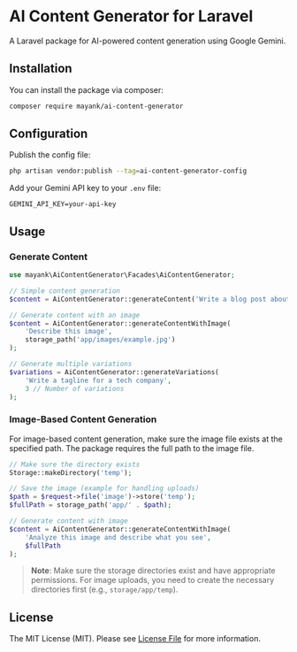 # AI Content Generator for Laravel

A Laravel package for AI-powered content generation using Google Gemini.

## Installation

You can install the package via composer:

```bash
composer require mayank/ai-content-generator
```

## Configuration

Publish the config file:

```bash
php artisan vendor:publish --tag=ai-content-generator-config
```

Add your Gemini API key to your `.env` file:

```
GEMINI_API_KEY=your-api-key
```

## Usage

### Generate Content

```php
use mayank\AiContentGenerator\Facades\AiContentGenerator;

// Simple content generation
$content = AiContentGenerator::generateContent('Write a blog post about Laravel and AI');

// Generate content with an image
$content = AiContentGenerator::generateContentWithImage(
    'Describe this image',
    storage_path('app/images/example.jpg')
);

// Generate multiple variations
$variations = AiContentGenerator::generateVariations(
    'Write a tagline for a tech company',
    3 // Number of variations
);
```

### Image-Based Content Generation

For image-based content generation, make sure the image file exists at the specified path. The package requires the full path to the image file.

```php
// Make sure the directory exists
Storage::makeDirectory('temp');

// Save the image (example for handling uploads)
$path = $request->file('image')->store('temp');
$fullPath = storage_path('app/' . $path);

// Generate content with image
$content = AiContentGenerator::generateContentWithImage(
    'Analyze this image and describe what you see',
    $fullPath
);
```

> **Note**: Make sure the storage directories exist and have appropriate permissions. For image uploads, you need to create the necessary directories first (e.g., `storage/app/temp`).

## License

The MIT License (MIT). Please see [License File](LICENSE.md) for more information. 